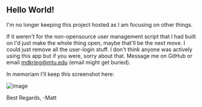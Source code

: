## Hello World!

I'm no longer keeping this project hosted as I am focusing on other things.

If it weren't for the non-opensource user management script that I had built on I'd just make the whole thing open, maybe that'll be the next move. I could just remove all the user-login stuff. I don't think anyone was actively using this app but if you were, sorry about that. Message me on GitHub or email mdkrieg@mtu.edu (email might get buried).

In memoriam I'll keep this screenshot here:

![image](https://user-images.githubusercontent.com/66855036/114594426-daf9fe00-9c52-11eb-99d0-4154102aeefd.png)

Best Regards,
-Matt
